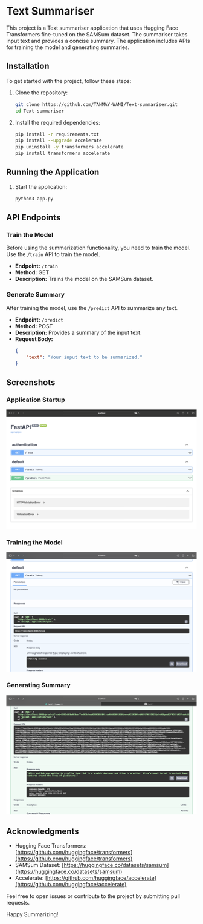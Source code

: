 # Text Summariser

This project is a Text summariser application that uses Hugging Face Transformers fine-tuned on the SAMSum dataset. The summariser takes input text and provides a concise summary. The application includes APIs for training the model and generating summaries.

## Installation

To get started with the project, follow these steps:

1. Clone the repository:
    ```sh
    git clone https://github.com/TANMAY-WANI/Text-summariser.git
    cd Text-summariser
    ```

2. Install the required dependencies:
    ```sh
    pip install -r requirements.txt
    pip install --upgrade accelerate
    pip uninstall -y transformers accelerate
    pip install transformers accelerate
    ```

## Running the Application

1. Start the application:
    ```sh
    python3 app.py
    ```

## API Endpoints

### Train the Model

Before using the summarization functionality, you need to train the model. Use the `/train` API to train the model.

- **Endpoint:** `/train`
- **Method:** GET
- **Description:** Trains the model on the SAMSum dataset.

### Generate Summary

After training the model, use the `/predict` API to summarize any text.

- **Endpoint:** `/predict`
- **Method:** POST
- **Description:** Provides a summary of the input text.
- **Request Body:**
    ```json
    {
        "text": "Your input text to be summarized."
    }
    ```

## Screenshots

### Application Startup
![App Startup](images/app_startup.png)

### Training the Model
![Training](images/training.png)

### Generating Summary
![Summary](images/summary.png)

## Acknowledgments

- Hugging Face Transformers: [https://github.com/huggingface/transformers](https://github.com/huggingface/transformers)
- SAMSum Dataset: [https://huggingface.co/datasets/samsum](https://huggingface.co/datasets/samsum)
- Accelerate: [https://github.com/huggingface/accelerate](https://github.com/huggingface/accelerate)

Feel free to open issues or contribute to the project by submitting pull requests.

Happy Summarizing!
